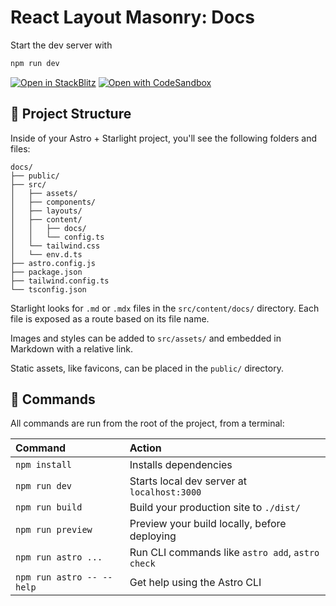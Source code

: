 # React Layout Masonry: Docs

Start the dev server with

```bash
npm run dev
```

[![Open in StackBlitz](https://developer.stackblitz.com/img/open_in_stackblitz.svg)](https://stackblitz.com/github/sibiraj-s/react-layout-masonry/tree/main/docs)
[![Open with CodeSandbox](https://assets.codesandbox.io/github/button-edit-lime.svg)](https://codesandbox.io/p/sandbox/github/sibiraj-s/react-layout-masonry/tree/main/docs)

## 🚀 Project Structure

Inside of your Astro + Starlight project, you'll see the following folders and files:

```
docs/
├── public/
├── src/
│   ├── assets/
│   ├── components/
│   ├── layouts/
│   ├── content/
│   │   ├── docs/
│   │   └── config.ts
│   └── tailwind.css
│   └── env.d.ts
├── astro.config.js
├── package.json
├── tailwind.config.ts
└── tsconfig.json
```

Starlight looks for `.md` or `.mdx` files in the `src/content/docs/` directory. Each file is exposed as a route based on its file name.

Images and styles can be added to `src/assets/` and embedded in Markdown with a relative link.

Static assets, like favicons, can be placed in the `public/` directory.

## 🧞 Commands

All commands are run from the root of the project, from a terminal:

| Command                   | Action                                           |
| :------------------------ | :----------------------------------------------- |
| `npm install`             | Installs dependencies                            |
| `npm run dev`             | Starts local dev server at `localhost:3000`      |
| `npm run build`           | Build your production site to `./dist/`          |
| `npm run preview`         | Preview your build locally, before deploying     |
| `npm run astro ...`       | Run CLI commands like `astro add`, `astro check` |
| `npm run astro -- --help` | Get help using the Astro CLI                     |
